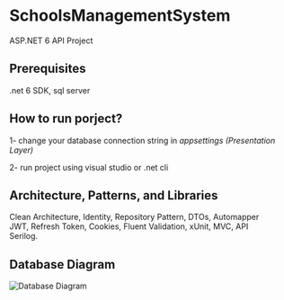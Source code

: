 # SchoolsManagementSystem
ASP.NET 6 API Project

## Prerequisites
.net 6 SDK, sql server

## How to run porject?
1- change your database connection string in *appsettings (Presentation Layer)*

2- run project using visual studio or .net cli 

## Architecture, Patterns, and Libraries
Clean Architecture, Identity, Repository Pattern, DTOs, Automapper <br/>
JWT, Refresh Token, Cookies, Fluent Validation, xUnit, MVC, API <br/>
Serilog.

## Database Diagram
![Database Diagram](https://github.com/i-radi/SchoolsManagementSystem/assets/60944957/fc024a91-60a2-4bf7-91f7-05614bc6b9b3)
